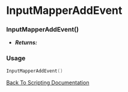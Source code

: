 # InputMapperAddEvent

### InputMapperAddEvent()
- ***Returns:*** 

### Usage

```Lua
InputMapperAddEvent()
```


[Back To Scripting Documentation](../README.md)
